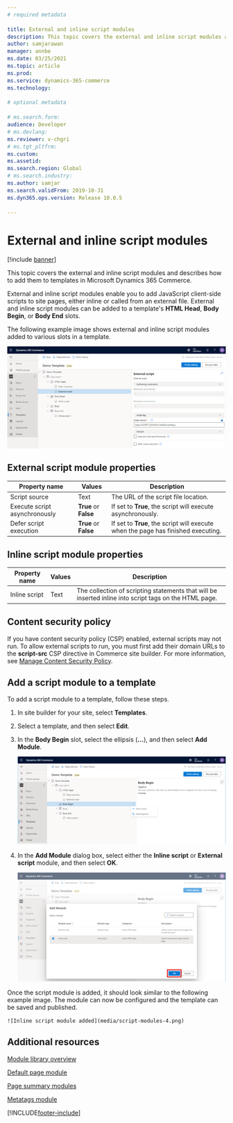```yaml
---
# required metadata

title: External and inline script modules
description: This topic covers the external and inline script modules and describes how to add them to templates in Microsoft Dynamics 365 Commerce.
author: samjarawan
manager: annbe
ms.date: 03/25/2021
ms.topic: article
ms.prod: 
ms.service: dynamics-365-commerce
ms.technology: 

# optional metadata

# ms.search.form: 
audience: Developer
# ms.devlang: 
ms.reviewer: v-chgri
# ms.tgt_pltfrm: 
ms.custom: 
ms.assetid: 
ms.search.region: Global
# ms.search.industry: 
ms.author: samjar
ms.search.validFrom: 2019-10-31
ms.dyn365.ops.version: Release 10.0.5

---
```


# External and inline script modules

[!include [banner](includes/banner.md)]

This topic covers the external and inline script modules and describes how to add them to templates in Microsoft Dynamics 365 Commerce.

External and inline script modules enable you to add JavaScript client-side scripts to site pages, either inline or called from an external file. External and inline script modules can be added to a template's **HTML Head**, **Body Begin**, or **Body End** slots. 

The following example image shows external and inline script modules added to various slots in a template.

![Script modules](media/script-modules-1.png)

## External script module properties

| Property name     | Values | Description |
|-------------------|--------|-------------|
| Script source | Text | The URL of the script file location. |
| Execute script asynchronously | **True** or **False** | If set to **True**, the script will execute asynchronously. |
| Defer script execution | **True** or **False** | If set to **True**, the script will execute when the page has finished executing. |

## Inline script module properties

| Property name     | Values | Description |
|-------------------|--------|-------------|
| Inline script | Text | The collection of scripting statements that will be inserted inline into script tags on the HTML page. |

## Content security policy

If you have content security policy (CSP) enabled, external scripts may not run. To allow external scripts to run, you must first add their domain URLs to the **script-src** CSP directive in Commerce site builder. For more information, see [Manage Content Security Policy](manage-csp.md).

## Add a script module to a template

To add a script module to a template, follow these steps.

1. In site builder for your site, select **Templates**. 
1. Select a template, and then select **Edit**.
1. In the **Body Begin** slot, select the ellipsis (**...**), and then select **Add Module**.

    ![Add new module](media/script-modules-2.png)

1. In the **Add Module** dialog box, select either the **Inline script** or **External script** module, and then select **OK**.

    ![Add script module](media/script-modules-3.png)

Once the script module is added, it should look similar to the following example image. The module can now be configured and the template can be saved and published.

    ![Inline script module added](media/script-modules-4.png)

## Additional resources

[Module library overview](starter-kit-overview.md)

[Default page module](default-page-module.md)

[Page summary modules](page-summary-module.md)

[Metatags module](metatags-module.md)


[!INCLUDE[footer-include](../includes/footer-banner.md)]
